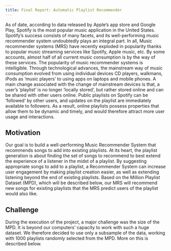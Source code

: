 ```yaml
---
title: Final Report: Automatic Playlist Recommender
---
```


As of date, according to data released by Apple’s app store and Google Play, Spotify is the most popular music application in the United States. Spotify’s success consists of many facets, and its well-performing music recommender system undoubtedly plays an integral part.  In all, Music recommender systems (MRS) have recently exploded in popularity thanks to popular music streaming services like Spotify, Apple music, etc. By some accounts, almost half of all current music consumption is by the way of these services.	The popularity of music recommender systems is intelligible. Through technological advances, the mainstream way of music consumption evolved from using individual devices CD players, walkmans, iPods as ‘music players’ to using apps on laptops and mobile phones. A main change associated with the change of mainstream devices is that, a user’s ‘playlist’ is no longer ‘locally stored’, but rather stored online and can be shared with other users online. Public playlists on Spotify can be ‘followed’ by other users, and updates on the playlist are immediately available to followers.  As a result, online playlists possess properties that allow them to be dynamic and timely, and would therefore attract more user usage and interactions.

## Motivation

Our goal is to build a well-performing Music Recommender System that recommends songs to add into existing playlists. At its heart, the playlist generation is about finding the set of songs to recommend to best extend the experience of a listener in the midst of a playlist. By suggesting appropriate songs to add to a playlist, a Recommender System can increase user engagement by making playlist creation easier, as well as extending listening beyond the end of existing playlists. Based on the Million Playlist Dataset (MPD), which will be described below, our MRS will recommend new songs for existing playlists that the MRS predict users of the playlist would also like.

## Challenge

During the execution of the project, a major challenge was the size of the MPD. It is beyond our computers’ capacity to work with such a huge dataset. We therefore decided to use only a subsample of the data, working with 1000 playlists randomly selected from the MPD. More on this is described below. 

